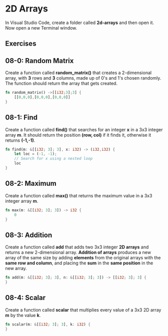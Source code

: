 # 2D Arrays

In Visual Studio Code, create a folder called **2d-arrays** and then open it. Now open a new Terminal window. 

## Exercises

## 08-0:  Random Matrix

Create a function called **random_matrix()** that creates a 2-dimensional array, with **3** rows and **3** columns, made up of 0's and 1's chosen randomly.  The function should return the array that gets created.

```rust
fn random_matrix() ->[[i32;3];3] {
    [[0,0,0],[0,0,0],[0,0,0]]
}
```

## 08-1:  Find

Create a function called **find()** that searches for an integer **x** in a 3x3 integer array **m**.  It should return the position **(row, col)** if it finds it, otherwise it returns **(-1,-1)**.

```rust
fn find(m: &[[i32; 3]; 3], x: i32) -> (i32,i32) {
    let loc = (-1, -1);
    // Search for x using a nested loop
    loc
}
```

## 08-2:  Maximum

Create a function called **max()** that returns the maximum value in a 3x3  integer array **m**.

```rust
fn max(m: &[[i32; 3]; 3]) -> i32 {
    0
}
```

## 08-3:  Addition

Create a function called **add** that adds two 3x3 integer **2D arrays** and returns a new 2-dimensional array. **Addition of arrays** produces a new array of the same size by adding **elements** from the original arrays with the **same row and column**, and placing the **sum** in the **same position** in the new array.

```rust
fn add(m: &[[i32; 3]; 3], n: &[[i32; 3]; 3]) -> [[i32; 3]; 3] {
}
```

## 08-4:  Scalar

Create a function called **scalar** that multiplies every value of a 3x3 2D array **m** by the value **k**.

```rust
fn scalar(m: &[[i32; 3]; 3], k: i32) {
}
```
